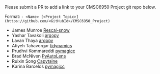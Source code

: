 Please submit a PR to add a link to your CMSC6950 Project git repo below.

Format: `- <Name> [<Project Topic>](https://github.com/<GitHubId>/CMSC6950_Project)`

- James Munroe [Rescal-snow](https://github.com/jmunroe/CMSC6950_Project)
- Yashar Tavakoli [argopy](https://github.com/yashar-mun/CMSC6950_Project)
- Lavan Thaya [argopy](https://github.com/lavanthaya/CMSC6950_Project)
- Atiyeh Tahavorgar [tidynamics](https://github.com/Atiyeh996/CMSC6950_Project)
- Prudhvi Kommareddi [pymagicc](https://github.com/pkommareddi/CMSC6950_Project)
- Brad McNiven [PyAutoLens](https://github.com/bm2570/CMSC6950_Project)
- Ruixin Song [Capytaine](https://github.com/tsuzzy/CMSC6950_Project)
- Karina Barcelos [pymagicc](https://github.com/kdabarcelos/CMSC6950_Project)
